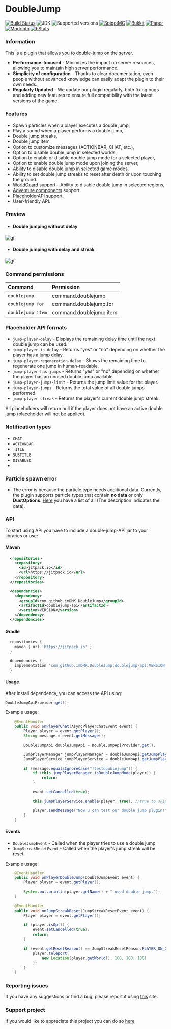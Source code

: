 # DoubleJump


[![Build Status](https://github.com/imDMK/DoubleJump/actions/workflows/gradle.yml/badge.svg)](https://github.com/imDMK/DoubleJump/actions/workflows/gradle.yml)
![JDK](https://img.shields.io/badge/JDK-1.17-blue.svg)
![Supported versions](https://img.shields.io/badge/Minecraft-1.17--1.20.1-green.svg)
[![SpigotMC](https://img.shields.io/badge/SpigotMC-yellow.svg)](https://www.spigotmc.org/resources/doublejump-1-17-1-20-1.110632/)
[![Bukkit](https://img.shields.io/badge/Bukkit-blue.svg)](https://dev.bukkit.org/projects/d-doublejump)
[![Paper](https://img.shields.io/badge/Paper-004ee9.svg)](https://hangar.papermc.io/imDMK/DoubleJump)
[![Modrinth](https://img.shields.io/badge/Modrinth-1bd96a.svg)](https://modrinth.com/plugin/doublejump)
[![bStats](https://img.shields.io/badge/bStats-00695c)](https://bstats.org/plugin/bukkit/Double-Jump/19387)

### Information
This is a plugin that allows you to double-jump on the server.
* **Performance-focused** - Minimizes the impact on server resources, allowing you to maintain high server performance.
* **Simplicity of configuration** - Thanks to clear documentation, even people without advanced knowledge can easily adapt the plugin to their own needs.
* **Regularly Updated** - We update our plugin regularly, both fixing bugs and adding new features to ensure full compatibility with the latest versions of the game.

### Features
* Spawn particles when a player executes a double jump,
* Play a sound when a player performs a double jump,
* Double jump streaks,
* Double jump item,
* Option to customize messages (ACTIONBAR, CHAT, etc.),
* Option to disable double jump in selected worlds,
* Option to enable or disable double jump mode for a selected player,
* Option to enable double jump mode upon joining the server,
* Ability to disable double jump in selected game modes,
* Ability to set double jump streaks to reset after death or upon touching the ground.
* [WorldGuard](https://github.com/EngineHub/WorldGuard) support - Ability to disable double jump in selected regions,
* [Adventure components](https://github.com/KyoriPowered/adventure) support.
* [PlaceholderAPI](https://github.com/PlaceholderAPI/PlaceholderAPI) support.
* User-friendly API.

### Preview
* #### Double jumping without delay
![gif](assets/without-delay.gif)

* #### Double jumping with delay and streak
![gif](assets/delay-streak.gif)

### Command permissions
| Command            | Permission              |
|:-------------------|:------------------------|
| `doublejump`       | command.doublejump      |
| `doublejump for`   | command.doublejump.for  |
| `doublejump item`  | command.doublejump.item |

### Placeholder API formats
* `jump-player-delay` - Displays the remaining delay time until the next double jump can be used.
* `jump-player-is-delay` - Returns "yes" or "no" depending on whether the player has a jump delay.
* `jump-player-regeneration-delay` - Shows the remaining time to regenerate one jump in human-readable.
* `jump-player-has-jumps` - Returns "yes" or "no" depending on whether the player has an unused double jump available.
* `jump-player-jumps-limit` - Returns the jump limit value for the player.
* `jump-player-jumps` - Returns the total value of all double jumps performed.
* `jump-player-streak` - Returns the player's current double jump streak.

All placeholders will return null if the player does not have an active double jump (placeholder will not be applied).
  
### Notification types
* `CHAT`
* `ACTIONBAR`
* `TITLE`
* `SUBTITLE`
* `DISABLED`
* 

### Particle spawn error
* The error is because the particle type needs additional data. 
Currently, the plugin supports particle types that contain **no data** or only **DustOptions**. 
[Here](https://hub.spigotmc.org/javadocs/spigot/org/bukkit/Particle.html) you have a list of all (The description indicates the data).

### API
To start using API you have to include a double-jump-API jar to your libraries or use:
#### Maven
```xml
  <repositories>
    <repository>
      <id>jitpack.io</id>
      <url>https://jitpack.io</url>
    </repository>
  </repositories>

  <dependencies>
    <dependency>
      <groupId>com.github.imDMK.DoubleJump</groupId>
      <artifactId>doublejump-api</artifactId>
      <version>VERSION</version>
    </dependency>
  </dependencies>
```
#### Gradle
```groovy
  repositories {
    maven { url 'https://jitpack.io' }
  }

  dependencies {
    implementation 'com.github.imDMK.DoubleJump:doublejump-api:VERSION'
  }
```
#### Usage
After install dependency, you can access the API using:
```java
DoubleJumpApiProvider.get();
```
Example usage:
```java
    @EventHandler
    public void onPlayerChat(AsyncPlayerChatEvent event) {
        Player player = event.getPlayer();
        String message = event.getMessage();

        DoubleJumpApi doubleJumpApi = DoubleJumpApiProvider.get();

        JumpPlayerManager jumpPlayerManager = doubleJumpApi.getJumpPlayerManager();
        JumpPlayerService jumpPlayerService = doubleJumpApi.getJumpPlayerService();

        if (message.equalsIgnoreCase("!testdoublejump")) {
            if (this.jumpPlayerManager.isDoubleJumpMode(player)) {
                return;
            }

            event.setCancelled(true);
            
            this.jumpPlayerService.enable(player, true); //true to skip checking if player can use double jump

            player.sendMessage("Now u can test our double jump plugin!");
        }
    }
```
#### Events
* `DoubleJumpEvent` - Called when the player tries to use a double jump
* `JumpStreakResetEvent` - Called when the player's jump streak will be reset.

Example usage:
```java
    @EventHandler
    public void onPlayerDoubleJump(DoubleJumpEvent event) {
        Player player = event.getPlayer();

        System.out.println(player.getName() + " used double jump.");
    }
    
    @EventHandler
    public void onJumpStreakReset(JumpStreakResetEvent event) {
        Player player = event.getPlayer();
        
        if (player.isOp()) {
            event.setCancelled(true);
            return;
        }
        
        if (event.getResetReason() == JumpStreakResetReason.PLAYER_ON_GROUND) {
            player.teleport(
                new Location(player.getWorld(), 100, 100, 100)
            );
        }
    }
```
### Reporting issues
If you have any suggestions or find a bug, please report it using [this](https://github.com/imDMK/DoubleJump/issues/new/choose) site.

### Support project 
If you would like to appreciate this project you can do so [here](https://www.buymeacoffee.com/imdmk)
